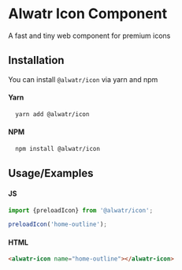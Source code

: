 # Alwatr Icon Component

A fast and tiny web component for premium icons

## Installation

You can install `@alwatr/icon` via yarn and npm

#### Yarn

```bash
  yarn add @alwatr/icon
```

#### NPM

```bash
  npm install @alwatr/icon
```

## Usage/Examples

#### JS

```javascript
import {preloadIcon} from '@alwatr/icon';

preloadIcon('home-outline');
```

#### HTML

```html
<alwatr-icon name="home-outline"></alwatr-icon>
```
